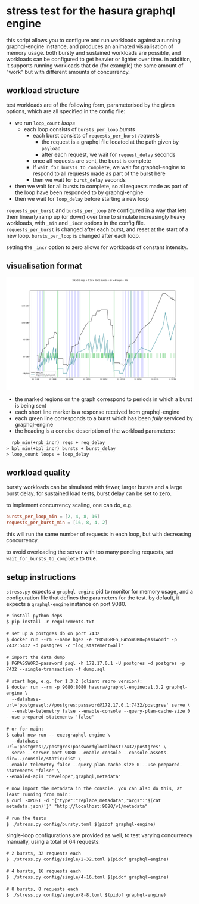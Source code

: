 # stress test for the hasura graphql engine

this script allows you to configure and run workloads against a running graphql-engine instance, and produces an animated visualisation of memory usage. both bursty and sustained workloads are possible, and workloads can be configured to get heavier or lighter over time. in addition, it supports running workloads that do (for example) the same amount of "work" but with different amounts of concurrency.

## workload structure

test workloads are of the following form, parameterised by the given options, which are all specified in the config file:

* we run `loop_count` _loops_
  * each loop consists of `bursts_per_loop` _bursts_
    * each burst consists of `requests_per_burst` _requests_
      * the request is a graphql file located at the path given by `payload`
      * after each request, we wait for `request_delay` seconds
    * once all requests are sent, the burst is complete
    * if `wait_for_bursts_to_complete`, we wait for graphql-engine to respond to all requests made as part of the burst here
    * then we wait for `burst_delay` seconds
* then we wait for all bursts to complete, so all requests made as part of the loop have been responded to by graphql-engine
* then we wait for `loop_delay` before starting a new loop

`requests_per_burst` and `bursts_per_loop` are configured in a way that lets them linearly ramp up (or down) over time to simulate increasingly heavy workloads, with `_min` and `_incr` options in the config file. `requests_per_burst` is changed after each burst, and reset at the start of a new loop. `bursts_per_loop` is changed after each loop.

setting the `_incr` option to zero allows for workloads of constant intensity.

## visualisation format

![img](img/new2.png)

* the marked regions on the graph correspond to periods in which a burst is being sent
* each short line marker is a response received from graphql-engine
* each green line corresponds to a burst which has been _fully_ serviced by graphql-engine
* the heading is a concise description of the workload parameters: 

```
  rpb_min(+rpb_incr) reqs + req_delay
> bpl_min(+bpl_incr) bursts + burst_delay
> loop_count loops + loop_delay
```

## workload quality

bursty workloads can be simulated with fewer, larger bursts and a large burst delay. for sustained load tests, burst delay can be set to zero.

to implement concurrency scaling, one can do, e.g.

```toml
bursts_per_loop_min = [2, 4, 8, 16]
requests_per_burst_min = [16, 8, 4, 2]
```

this will run the same number of requests in each loop, but with decreasing concurrency.

to avoid overloading the server with too many pending requests, set `wait_for_bursts_to_complete` to true.

## setup instructions

`stress.py` expects a `graphql-engine` pid to monitor for memory usage, and a configuration file that defines the parameters for the test. by default, it expects a `graphql-engine` instance on port 9080.

```
# install python deps
$ pip install -r requirements.txt

# set up a postgres db on port 7432
$ docker run --rm --name hge2 -e "POSTGRES_PASSWORD=password" -p 7432:5432 -d postgres -c "log_statement=all"

# import the data dump
$ PGPASSWORD=password psql -h 172.17.0.1 -U postgres -d postgres -p 7432 --single-transaction -f dump.sql

# start hge, e.g. for 1.3.2 (client repro version):
$ docker run --rm -p 9080:8080 hasura/graphql-engine:v1.3.2 graphql-engine \
  --database-url='postgresql://postgres:password@172.17.0.1:7432/postgres' serve \
  --enable-telemetry false --enable-console --query-plan-cache-size 0 --use-prepared-statements 'false'

# or for main:
$ cabal new-run -- exe:graphql-engine \
  --database-url='postgres://postgres:password@localhost:7432/postgres' \
  serve --server-port 9080 --enable-console --console-assets-dir=../console/static/dist \
--enable-telemetry false --query-plan-cache-size 0 --use-prepared-statements 'false' \
--enabled-apis "developer,graphql,metadata"

# now import the metadata in the console. you can also do this, at least running from main:
$ curl -XPOST -d '{"type":"replace_metadata","args":'$(cat metadata.json)'}' "http://localhost:9080/v1/metadata"

# run the tests
$ ./stress.py config/bursty.toml $(pidof graphql-engine)
```

single-loop configurations are provided as well, to test varying concurrency manually, using a total of 64 requests:

```
# 2 bursts, 32 requests each
$ ./stress.py config/single/2-32.toml $(pidof graphql-engine)

# 4 bursts, 16 requests each
$ ./stress.py config/single/4-16.toml $(pidof graphql-engine)

# 8 bursts, 8 requests each
$ ./stress.py config/single/8-8.toml $(pidof graphql-engine)
```
